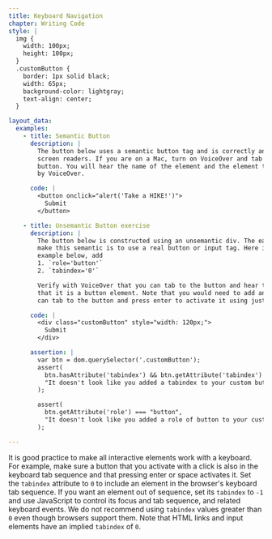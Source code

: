 ```yaml
---
title: Keyboard Navigation
chapter: Writing Code
style: |
  img {
    width: 100px;
    height: 100px;
  }
  .customButton {
    border: 1px solid black;
    width: 65px;
    background-color: lightgray;
    text-align: center;
  }

layout_data:
  examples:
    - title: Semantic Button
      description: |
        The button below uses a semantic button tag and is correctly announced by
        screen readers. If you are on a Mac, turn on VoiceOver and tab to the
        button. You will hear the name of the element and the element type announced
        by VoiceOver.

      code: |
        <button onclick="alert('Take a HIKE!')">
          Submit
        </button>

    - title: Unsemantic Button exercise
      description: |
        The button below is constructed using an unsemantic div. The easiest way to
        make this semantic is to use a real button or input tag. Here is another way. In the
        example below, add
        1. `role='button'`
        2. `tabindex='0'`

        Verify with VoiceOver that you can tab to the button and hear the button name and the fact
        that it is a button element. Note that you would need to add an onkeypress or onkeydown handler to the button so you
        can tab to the button and press enter to activate it using just the keyboard.

      code: |
        <div class="customButton" style="width: 120px;">
          Submit
        </div>

      assertion: |
        var btn = dom.querySelector('.customButton');
        assert(
          btn.hasAttribute('tabindex') && btn.getAttribute('tabindex') === "0",
          "It doesn't look like you added a tabindex to your custom button."
        );

        assert(
          btn.getAttribute('role') === "button",
          "It doesn't look like you added a role of button to your custom button."
        );

---
```

It is good practice to make all interactive elements work with  a keyboard. For example, make sure a 
button that you activate
with a click is also in the keyboard tab sequence and that pressing enter or space
activates it. Set the `tabindex` attribute to `0` to include an element in the 
browser's keyboard tab sequence.  If you want an element out of sequence, set 
its `tabindex` to `-1` and use JavaScript to control its focus and tab 
sequence, and related keyboard events. We do not recommend using `tabindex` 
values greater than `0` even though browsers support them. Note that HTML links 
and input elements have an implied `tabindex` of `0`.
